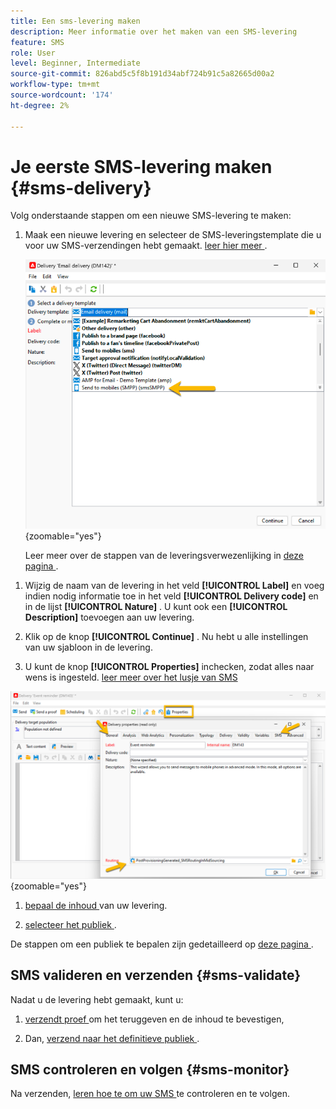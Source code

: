 ```yaml
---
title: Een sms-levering maken
description: Meer informatie over het maken van een SMS-levering
feature: SMS
role: User
level: Beginner, Intermediate
source-git-commit: 826abd5c5f8b191d34abf724b91c5a82665d00a2
workflow-type: tm+mt
source-wordcount: '174'
ht-degree: 2%

---
```



# Je eerste SMS-levering maken {#sms-delivery}

Volg onderstaande stappen om een nieuwe SMS-levering te maken:

1. Maak een nieuwe levering en selecteer de SMS-leveringstemplate die u voor uw SMS-verzendingen hebt gemaakt. [ leer hier meer ](sms-mid-sourcing.md#sms-delivery-template).

   ![](assets/sms_create.png){zoomable="yes"}

   Leer meer over de stappen van de leveringsverwezenlijking in [ deze pagina ](../../start/create-message.md).

<!-- * For standalone instance,  [learn more here](sms-standalone-instance.md#sms-delivery-template).
* For mid-sourcing infrastructure, -->

1. Wijzig de naam van de levering in het veld **[!UICONTROL Label]** en voeg indien nodig informatie toe in het veld **[!UICONTROL Delivery code]** en in de lijst **[!UICONTROL Nature]** . U kunt ook een **[!UICONTROL Description]** toevoegen aan uw levering.

1. Klik op de knop **[!UICONTROL Continue]** . Nu hebt u alle instellingen van uw sjabloon in de levering.

1. U kunt de knop **[!UICONTROL Properties]** inchecken, zodat alles naar wens is ingesteld. [ leer meer over het lusje van SMS ](sms-delivery-settings.md#sms-tab)

![](assets/sms_settings.png){zoomable="yes"}

1. [ bepaal de inhoud ](sms-content.md) van uw levering.

1. [ selecteer het publiek ](sms-audience.md).

De stappen om een publiek te bepalen zijn gedetailleerd op [ deze pagina ](../../audiences/create-audiences.md).

## SMS valideren en verzenden {#sms-validate}

Nadat u de levering hebt gemaakt, kunt u:

1. [ verzendt proef ](sms-proofs.md) om het teruggeven en de inhoud te bevestigen,

1. Dan, [ verzend naar het definitieve publiek ](sms-send.md).

## SMS controleren en volgen {#sms-monitor}

Na verzenden, [ leren hoe te om uw SMS ](sms-monitor.md) te controleren en te volgen.


